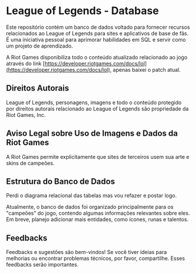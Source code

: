 # League of Legends - Database
Este repositório contém um banco de dados voltado para fornecer recursos relacionados ao League of Legends para sites e aplicativos de base de fãs. É uma iniciativa pessoal para aprimorar habilidades em SQL e servir como um projeto de aprendizado.

A Riot Games disponibiliza todo o conteúdo atualizado relacionado ao jogo através do link [https://developer.riotgames.com/docs/lol](https://developer.riotgames.com/docs/lol), apenas baixei o patch atual.

## Direitos Autorais
League of Legends, personagens, imagens e todo o conteúdo protegido por direitos autorais relacionado ao League of Legends são propriedade da Riot Games, Inc.

## Aviso Legal sobre Uso de Imagens e Dados da Riot Games
A Riot Games permite explicitamente que sites de terceiros usem sua arte e skins de campeões.

## Estrutura do Banco de Dados
Perdi o diagrama relacional das tabelas mas vou refazer e postar logo.

Atualmente, o banco de dados foi organizado principalmente para os "campeões" do jogo, contendo algumas informações relevantes sobre eles. Em breve, planejo adicionar mais entidades, como ícones, runas e talentos.

## Feedbacks
Feedbacks e sugestões são bem-vindos! Se você tiver ideias para melhorias ou encontrar problemas técnicos, por favor, compartilhe. Esses feedbacks serão importantes.